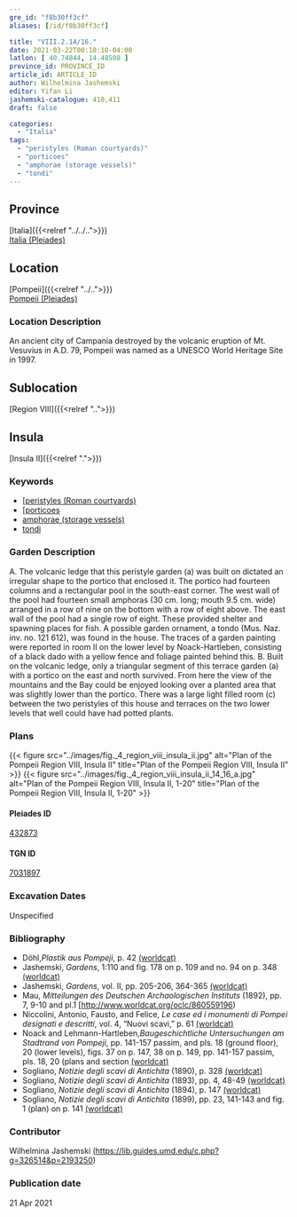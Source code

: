 ```yaml
---
gre_id: "f8b30ff3cf"
aliases: [/id/f8b30ff3cf]

title: "VIII.2.14/16."
date: 2021-03-22T00:10:10-04:00
latlon: [ 40.74844, 14.48508 ]
province_id: PROVINCE_ID
article_id: ARTICLE_ID
author: Wilhelmina Jashemski
editor: Yifan Li
jashemski-catalogue: 410,411
draft: false

categories:
  - "Italia"
tags:
  - "peristyles (Roman courtyards)"
  - "porticoes"
  - "amphorae (storage vessels)"
  - "tondi"
---
```


## Province
[Italia]({{<relref "../../..">}}) \
[Italia (Pleiades)](https://pleiades.stoa.org/places/1052)

## Location
[Pompeii]({{<relref "../..">}}) \
[Pompeii (Pleiades)](https://pleiades.stoa.org/places/433032)


### Location Description
An ancient city of Campania destroyed by the volcanic eruption of Mt. Vesuvius in A.D. 79, Pompeii was named as a UNESCO World Heritage Site in 1997.

## Sublocation
[Region VIII]({{<relref "..">}})

## Insula
[Insula II]({{<relref ".">}})

### Keywords
 - [[peristyles (Roman courtyards)](http://vocab.getty.edu/page/aat/300080971)
 - [[porticoes](http://vocab.getty.edu/page/aat/300004145)
 - [amphorae (storage vessels)](http://vocab.getty.edu/page/aat/300148696)
 - [tondi](http://vocab.getty.edu/page/aat/300033622)

### Garden Description
A. The volcanic ledge that this peristyle garden (a) was built on dictated an irregular shape to the portico that enclosed it. The portico had fourteen columns and a rectangular pool in the south-east corner. The west wall of the pool had fourteen small amphoras (30 cm. long; mouth 9.5 cm. wide) arranged in a row of nine on the bottom with a row of eight above. The east wall of the pool had a single row of eight. These provided shelter and spawning places for fish. A possible garden ornament, a tondo (Mus. Naz. inv. no. 121 612), was found in the house. The traces of a garden painting were reported in room II on the lower level by Noack-Hartleben, consisting of a black dado with a yellow fence and foliage painted behind this.
B. Built on the volcanic ledge, only a triangular segment of this terrace garden (a) with a portico on the east and north survived. From here the view of the mountains and the Bay could be enjoyed looking over a planted area that was slightly lower than the portico. There was a large light filled room (c) between the two peristyles of this house and terraces on the two lower levels that well could have had potted plants.

### Plans
{{< figure src="../images/fig._4_region_viii_insula_ii.jpg" alt="Plan of the Pompeii Region VIII, Insula II" title="Plan of the Pompeii Region VIII, Insula II" >}}
{{< figure src="../images/fig._4_region_viii_insula_ii_14_16_a.jpg" alt="Plan of the Pompeii Region VIII, Insula II, 1-20" title="Plan of the Pompeii Region VIII, Insula II, 1-20" >}}

#### Pleiades ID
[432873](https://pleiades.stoa.org/places/538911200)

#### TGN ID
[7031897](http://vocab.getty.edu/page/tgn/2053030)


###  Excavation Dates
Unspecified

### Bibliography
* Döhl,*Plastik aus Pompeji*, p. 42 [(worldcat)](http://www.worldcat.org/oclc/52662796)
* Jashemski, *Gardens*, 1:110 and fig. 178 on p. 109 and no. 94 on p. 348 [(worldcat)](http://www.worldcat.org/oclc/1047945215)
* Jashemski, *Gardens*, vol. II, pp. 205-206, 364-365 [(worldcat)](http://www.worldcat.org/oclc/1113367431)
* Mau, *Mitteilungen des Deutschen Archaologischen Instituts* (1892), pp. 7, 9-10 and pl.1 [http://www.worldcat.org/oclc/860559196)
* Niccolini, Antonio, Fausto, and Felice, *Le case ed i monumenti di Pompei designati e descritti*, vol. 4, “Nuovi scavi,” p. 61 [(worldcat)](http://www.worldcat.org/oclc/906755593)
* Noack and Lehmann-Hartleben,*Baugeschichtliche Untersuchungen am Stadtrand von Pompeji*, pp. 141-157 passim, and pls. 18 (ground floor), 20 (lower levels), figs. 37 on p. 147, 38 on p. 149, pp. 141-157 passim, pls. 18, 20 (plans and section [(worldcat)](http://www.worldcat.org/oclc/486835478)
* Sogliano, *Notizie degli scavi di Antichita* (1890), p. 328 [(worldcat)](http://www.worldcat.org/oclc/46875519)
* Sogliano, *Notizie degli scavi di Antichita* (1893), pp. 4, 48-49 [(worldcat)](http://www.worldcat.org/oclc/46875519)
* Sogliano, *Notizie degli scavi di Antichita* (1894), p. 147 [(worldcat)](http://www.worldcat.org/oclc/46875519)
* Sogliano, *Notizie degli scavi di Antichita* (1899), pp. 23, 141-143 and fig. 1 (plan) on p. 141 [(worldcat)](http://www.worldcat.org/oclc/46875519)



### Contributor
Wilhelmina Jashemski (https://lib.guides.umd.edu/c.php?g=326514&p=2193250)

### Publication date

21 Apr 2021
